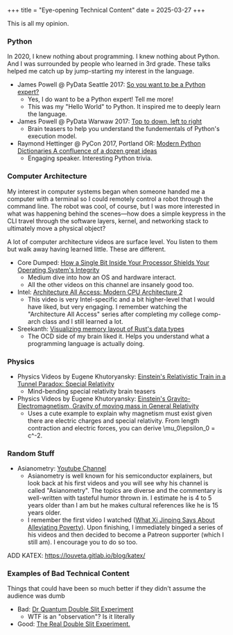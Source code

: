+++
title = "Eye-opening Technical Content"
date = 2025-03-27
+++

This is all my opinion.

### Python
In 2020, I knew nothing about programming. I knew nothing about Python. And I was surrounded by people who learned in 3rd grade. These talks helped me catch up by jump-starting my interest in the language.

 - James Powell @ PyData Seattle 2017: [So you want to be a Python expert?](https://www.youtube.com/watch?v=cKPlPJyQrt4)
   - Yes, I do want to be a Python expert! Tell me more! 
   - This was my "Hello World" to Python. It inspired me to deeply learn the language.
 - James Powell @ PyData Warwaw 2017: [Top to down, left to right](https://www.youtube.com/watch?v=BRn6UCw35og)
   - Brain teasers to help you understand the fundementals of Python's execution model.
 - Raymond Hettinger @ PyCon 2017, Portland OR: [Modern Python Dictionaries A confluence of a dozen great ideas](https://www.youtube.com/watch?v=npw4s1QTmPg)
   - Engaging speaker. Interesting Python trivia.


### Computer Architecture
My interest in computer systems began when someone handed me a computer with a terminal so I could remotely control a robot through the command line. The robot was cool, of course, but I was more interested in what was happening behind the scenes—how does a simple keypress in the CLI travel through the software layers, kernel, and networking stack to ultimately move a physical object?

A lot of computer architecture videos are surface level. You listen to them but walk away having learned little. These are different.

 - Core Dumped: [How a Single Bit Inside Your Processor Shields Your Operating System's Integrity](https://www.youtube.com/watch?v=H4SDPLiUnv4)
   - Medium dive into how an OS and hardware interact.
   - All the other videos on this channel are insanely good too.
 - Intel: [Architecture All Access: Modern CPU Architecture 2](https://www.youtube.com/watch?v=o_WXTRS2qTY)
   - This video is very Intel-specific and a bit higher-level that I would have liked, but very engaging. I remember watching the "Architecture All Access" series after completing my college comp-arch class and I still learned a lot.
 - Sreekanth: [Visualizing memory layout of Rust's data types](https://www.youtube.com/watch?v=7_o-YRxf_cc)
   - The OCD side of my brain liked it. Helps you understand what a programming language is actually doing.

### Physics

 - Physics Videos by Eugene Khutoryansky: [Einstein's Relativistic Train in a Tunnel Paradox: Special Relativity](https://www.youtube.com/watch?v=Xrqj88zQZJg)
   - Mind-bending special relativity brain teasers
 - Physics Videos by Eugene Khutoryansky: [Einstein's Gravito-Electromagnetism, Gravity of moving mass in General Relativity](https://www.youtube.com/watch?v=rKFzV8sVDsA)
   - Uses a cute example to explain why magnetism must exist given there are electric charges and special relativity. From length contraction and electric forces, you can derive \mu_0\epsilon_0 = c^-2. 

### Random Stuff

 - Asianometry: [Youtube Channel](https://www.youtube.com/asianometry)
   - Asianometry is well known for his semiconductor explainers, but look back at his first videos and you will see why his channel is called "Asianometry". The topics are diverse and the commentary is well-written with tasteful humor thrown in. I estimate he is 4 to 5 years older than I am but he makes cultural references like he is 15 years older.
   - I remember the first video I watched ([What Xi Jinping Says About Alleviating Poverty](https://www.youtube.com/watch?v=v_ULeti0K0c)). Upon finishing, I immediately binged a series of his videos and then decided to become a Patreon supporter (which I still am). I encourage you to do so too.

ADD KATEX: https://louveta.gitlab.io/blog/katex/

### Examples of Bad Technical Content
Things that could have been so much better if they didn't assume the audience was dumb
 - Bad: [Dr Quantum Double Slit Experiment](https://www.youtube.com/watch?v=NvzSLByrw4Q)
   - WTF is an "observation"? Is it literally 
 - Good: [The Real Double Slit Experiment.](https://www.youtube.com/watch?v=h53PCmEMAGo)
